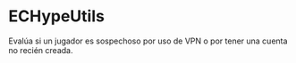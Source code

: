 # ECHypeUtils
Evalúa si un jugador es sospechoso por uso de VPN o por tener una cuenta no recién creada.
